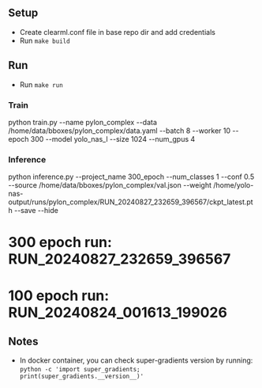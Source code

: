 ## Setup
- Create clearml.conf file in base repo dir and add credentials
- Run `make build`


## Run
- Run `make run`

### Train
python train.py --name pylon_complex --data /home/data/bboxes/pylon_complex/data.yaml --batch 8 --worker 10 --epoch 300 --model yolo_nas_l --size 1024 --num_gpus 4

### Inference
python inference.py --project_name 300_epoch --num_classes 1 --conf 0.5 --source /home/data/bboxes/pylon_complex/val.json --weight /home/yolo-nas-output/runs/pylon_complex/RUN_20240827_232659_396567/ckpt_latest.pth --save --hide

# 300 epoch run: RUN_20240827_232659_396567
# 100 epoch run: RUN_20240824_001613_199026




## Notes
- In docker container, you can check super-gradients version by running: `python -c 'import super_gradients; print(super_gradients.__version__)'`